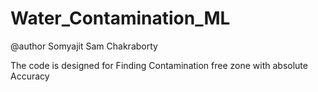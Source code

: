 # Water_Contamination_ML
@author Somyajit Sam Chakraborty

The code is designed for Finding Contamination free zone with absolute Accuracy
